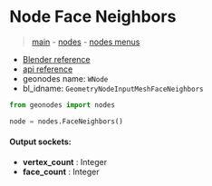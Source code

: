 # Node Face Neighbors

> [main](../structure.md) - [nodes](nodes.md) - [nodes menus](nodes_menus.md)

- [Blender reference](https://docs.blender.org/manual/en/latest/modeling/geometry_nodes/mesh/face_neighbors.html)
- [api reference](https://docs.blender.org/api/current/bpy.types.GeometryNodeInputMeshFaceNeighbors.html)
- geonodes name: `WNode`
- bl_idname: `GeometryNodeInputMeshFaceNeighbors`

```python
from geonodes import nodes

node = nodes.FaceNeighbors()
```

#### Output sockets:

- **vertex_count** : Integer
- **face_count** : Integer


